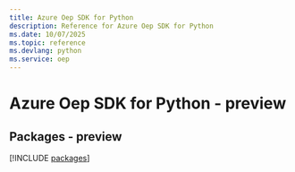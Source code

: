 ```yaml
---
title: Azure Oep SDK for Python
description: Reference for Azure Oep SDK for Python
ms.date: 10/07/2025
ms.topic: reference
ms.devlang: python
ms.service: oep
---
```

# Azure Oep SDK for Python - preview
## Packages - preview
[!INCLUDE [packages](oep-index.md)]